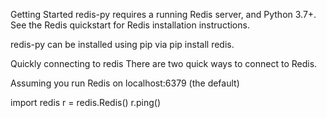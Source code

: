 Getting Started
redis-py requires a running Redis server, and Python 3.7+. See the Redis quickstart for Redis installation instructions.

redis-py can be installed using pip via pip install redis.

Quickly connecting to redis
There are two quick ways to connect to Redis.

Assuming you run Redis on localhost:6379 (the default)

import redis
r = redis.Redis()
r.ping()
